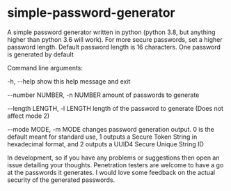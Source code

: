 
# simple-password-generator
A simple password generator written in python (python 3.8, but anything higher than python 3.6 will work). 
For more secure passwords, set a higher password length. 
Default password length is 16 characters.
One password is generated by default

Command line arguments:

  -h, --help            show this help message and exit

  --number NUMBER, -n NUMBER
                        amount of passwords to generate

  --length LENGTH, -l LENGTH
                        length of the password to generate (Does not affect mode 2)

  --mode MODE, -m MODE  changes password generation output. 0 is the default meant for standard use,
                        1 outputs a Secure Token String in hexadecimal format, and 2 outputs a UUID4 Secure       Unique String ID
	

In development, so if you have any problems or suggestions then open an issue detailing your thoughts.
Penetration testers are welcome to have a go at the passwords it generates. I would love some feedback on the actual security of the generated passwords.
